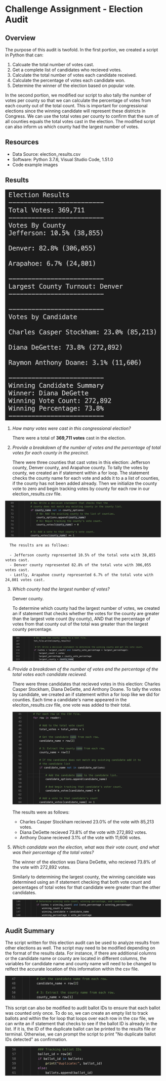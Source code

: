 # Challenge Assignment - Election Audit
## Overview
The purpose of this audit is twofold. In the first portion, we created a script in Python that can:

1. Calcuate the total number of votes cast.
2. Get a complete list of candidates who recieved votes.
3. Calculate the total number of votes each candidate received.
4. Calculate the percentage of votes each candidate won.
5. Determine the winner of the election based on popular vote.

In the second portion, we modified our script to also tally the number of votes per county so that we can calculate the percentage of votes from each county out of the total count. This is important for congressional elections since the winning candidate will represent these districts in Congress. We can use the total votes per county to confirm that the sum of all counties equals the total votes cast in the election. The modified script can also inform us which county had the largest number of votes.

## Resources
- Data Source: election_results.csv
- Software: Python 3.7.6, Visual Studio Code, 1.51.0
- Code example images

## Results

  ![Election Results](resources/images/terminal_election_results.png)

  1. *How many votes were cast in this congressional election?*
  
      There were a total of **369,711 votes** cast in the election.

  2. *Provide a breakdown of the number of votes and the percentage of total votes for each county in the precinct.*
  
      There were three counties that cast votes in this election: Jefferson county, Denver county, and Arapahoe county. To tally the votes by county, we created an if statement within a for loop. The statement checks the county name for each vote and adds it to a a list of counties, if the county has not been added already. Then we initialize the county vote to zero and begin tracking votes by county for each row in our election_results.csv file. 

  ![Votes by County](resources/images/python_votes_by_county.png)

      The results are as follows:

      - Jefferson county represented 10.5% of the total vote with 38,855 votes cast.
      - Denver county represented 82.8% of the total vote with 306,055 votes cast.
      - Lastly, Arapahoe county represented 6.7% of the total vote with 24,801 votes cast.

  3. *Which county had the largest number of votes?*

      Denver county.

      To determine which county had the largest number of votes, we created an if statement that checks whether the votes for the county are greater than the largest vote count (by county), AND that the percentage of votes from that county out of the total was greater than the largest county percentage. 

      ![](resources/images/python_largest_county.png)

  
  4. *Provide a breakdown of the number of votes and the percentage of the total votes each candidate recieved.*
  
      There were three candidates that recieved votes in this election: Charles Casper Stockham, Diana DeGette, and Anthony Doane. To tally the votes by candidate, we created an if statement within a for loop like we did for counties. Each time a candidate's name appeared in the eleciton_results.csv file, one vote was added to their total.

      ![Votes by Candidate](resources/images/python_votes_by_candidate.png)

      The results were as follows:

        - Charles Casper Stockham recieved 23.0% of the vote with 85,213 votes.
        - Diana DeGette recieved 73.8% of the vote with 272,892 votes.
        - Anthony Doane recieved 3.1% of the vote with 11,606 votes.

  5. *Which candidate won the election, what was their vote count, and what was their percentage of the total votes?*

      The winner of the election was Diana DeGette, who recieved 73.8% of the vote with 272,892 votes.

      Similarly to determining the largest county, the winning cancidate was determined using an if statement checking that both vote count and percentages of total votes for that candidate were greater than the other candidates.

      ![](resources/images/python_winning_candidate.png)

## Audit Summary
The script written for this election audit can be used to analyze results from other elections as well. The script may need to be modified depending on the format of the results data. For instance, if there are additional columns or the candidate name or county are located in different columns, the variables for candidate name and county name will need to be changed to relfect the accurate location of this information within the csv file.

![](resources/images/election_variables.png)

This script can also be modified to audit ballot IDs to ensure that each ballot was counted only once. To do so, we can create an empty list to track ballots and within the for loop that loops over each row in the csv file, we can write an if statement that checks to see if the ballot ID is already in the list. If it is, the ID of the duplicate ballot can be printed to the results file or terminal. Otherwise, we can prompt the script to print "No duplicate ballot IDs detected" as confirmation.

![](resources/images/ballot_ids.png)
